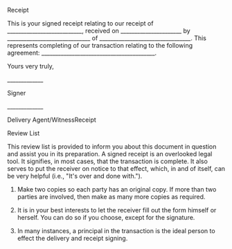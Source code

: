 Receipt

This is your signed receipt relating to our receipt of
\_\_\_\_\_\_\_\_\_\_\_\_\_\_\_\_\_\_\_\_\_\_\_\_\_\_\_, received on
\_\_\_\_\_\_\_\_\_\_\_\_\_\_\_\_\_\_\_\_\_\_ by
\_\_\_\_\_\_\_\_\_\_\_\_\_\_\_\_\_\_\_\_\_\_\_\_\_\_\_\_\_\_ of
\_\_\_\_\_\_\_\_\_\_\_\_\_\_\_\_\_\_\_\_\_\_\_\_\_\_\_\_\_\_\_\_\_. This
represents completing of our transaction relating to the following
agreement:
\_\_\_\_\_\_\_\_\_\_\_\_\_\_\_\_\_\_\_\_\_\_\_\_\_\_\_\_\_\_\_\_\_\_\_\_\_\_\_\_\_.

Yours very truly,

\_\_\_\_\_\_\_\_\_\_\_\_\_

Signer

\_\_\_\_\_\_\_\_\_\_\_\_\_

Delivery Agent/WitnessReceipt

Review List

This review list is provided to inform you about this document in
question and assist you in its preparation. A signed receipt is an
overlooked legal tool. It signifies, in most cases, that the transaction
is complete. It also serves to put the receiver on notice to that
effect, which, in and of itself, can be very helpful (i.e., "It's over
and done with.").

1.  Make two copies so each party has an original copy. If more than two
    parties are involved, then make as many more copies as required.

2.  It is in your best interests to let the receiver fill out the form
    himself or herself. You can do so if you choose, except for the
    signature.

3.  In many instances, a principal in the transaction is the ideal
    person to effect the delivery and receipt signing.
